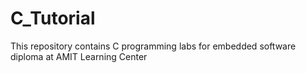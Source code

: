 # C_Tutorial
This repository contains C programming labs for embedded software diploma at AMIT Learning Center
